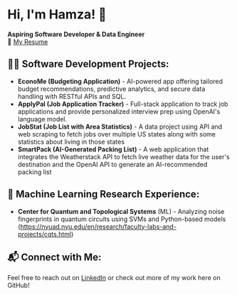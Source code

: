 # Hi, I'm Hamza! 👋  
**Aspiring Software Developer & Data Engineer**  
📄 [My Resume](#)

## 👨‍💻 Software Development Projects:

- **EconoMe (Budgeting Application)** - AI-powered app offering tailored budget recommendations, predictive analytics, and secure data handling with RESTful APIs and SQL.
- **ApplyPal (Job Application Tracker)** - Full-stack application to track job applications and provide personalized interview prep using OpenAI's language model.
- **JobStat (Job List with Area Statistics)** - A data project using API and web scraping to fetch jobs over multiple US states along with some statistics about living in those states
- **SmartPack (AI-Generated Packing List)** - A web application that integrates the Weatherstack API to fetch live weather data for the user's destination and the OpenAI API to generate an AI-recommended packing list

## 🧠 Machine Learning Research Experience:
- **Center for Quantum and Topological Systems** (ML) - Analyzing noise fingerprints in quantum circuits using SVMs and Python-based models (https://nyuad.nyu.edu/en/research/faculty-labs-and-projects/cqts.html)


## 📬 Connect with Me:
Feel free to reach out on [LinkedIn](#https://www.linkedin.com/in/muhammad-majeed/) or check out more of my work here on GitHub!
